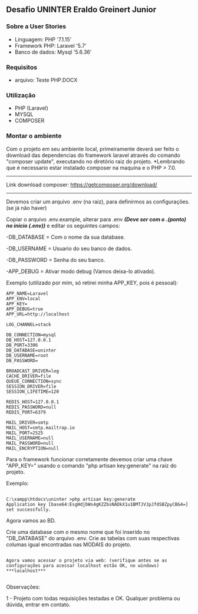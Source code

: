 ## Desafio UNINTER  Eraldo Greinert Junior

### Sobre a User Stories

- Linguagem: PHP '7.1.15'
- Framework PHP: Laravel '5.7'
- Banco de dados: Mysql '5.6.36'


### Requisitos

- arquivo: Teste PHP.DOCX

### Utilização

- PHP (Laravel)
- MYSQL
- COMPOSER


### Montar o ambiente

Com o projeto em seu ambiente local, primeiramente deverá ser feito o download das dependencias do framework laravel através do comando "composer update", executando no diretório raiz do projeto.
*Lembrando que é necessario estar instalado composer na maquina e o PHP > 7.0.
***
Link download composer: https://getcomposer.org/download/
***
Devemos criar um arquivo .env (na raiz), para definirmos as configurações. (se já não haver)

Copiar o arquivo .env.example, alterar para .env ***(Deve ser com o .(ponto) no inicio (.env))*** e editar os seguintes campos:

-DB_DATABASE = Com o nome da sua database.

-DB_USERNAME = Usuario do seu banco de dados.

-DB_PASSWORD = Senha do seu banco.

-APP_DEBUG = Ativar modo debug (Vamos deixa-lo ativado).


Exemplo (utilizado por mim, só retirei minha APP_KEY, pois é pessoal):
```
APP_NAME=Laravel
APP_ENV=local
APP_KEY=
APP_DEBUG=true
APP_URL=http://localhost

LOG_CHANNEL=stack

DB_CONNECTION=mysql
DB_HOST=127.0.0.1
DB_PORT=3306
DB_DATABASE=uninter
DB_USERNAME=root
DB_PASSWORD=

BROADCAST_DRIVER=log
CACHE_DRIVER=file
QUEUE_CONNECTION=sync
SESSION_DRIVER=file
SESSION_LIFETIME=120

REDIS_HOST=127.0.0.1
REDIS_PASSWORD=null
REDIS_PORT=6379

MAIL_DRIVER=smtp
MAIL_HOST=smtp.mailtrap.io
MAIL_PORT=2525
MAIL_USERNAME=null
MAIL_PASSWORD=null
MAIL_ENCRYPTION=null
```

Para o framework funcionar corretamente devemos criar uma chave "APP_KEY=" usando o comando "php artisan key:generate" na raiz do projeto.

Exemplo:
```

C:\xampp\htdocs\uninter >php artisan key:generate
Application key [base64:EsgHdjbWs4gKZZbsNADkX1u1BMTJVJpJfdSBZpyCBG4=] set successfully.

```

Agora vamos ao BD.


Crie uma database com o mesmo nome que foi inserido no "DB_DATABASE" do arquivo .env.
Crie as tabelas com suas respectivas columas igual encontradas nas MODAIS do projeto.


```

Agora vamos acessar o projeto via web: (verifique antes se as configurações para acessar localhost estão OK, no windows)
***localhost***


```

Observações: 

   
1 - Projeto com todas requisições testadas e OK. Qualquer problema ou dúvida, entrar em contato.   